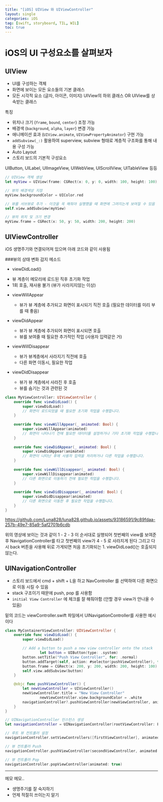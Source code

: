 ```yaml
---
title: "[iOS] UIView 와 UIViewController"
layout: single
categories: iOS
tag: [swift, storyboard, TIL, WIL]
toc: true
---
```


# iOS의 UI 구성요소를 살펴보자

## UIView

* UI를 구성하는 객체
* 화면에 보이는 모든 요소들의 기본 클래스
* 모든 시각적 요소 (글자, 아이콘, 이미지) UIView의 하위 클래스 OR UIView를 상속받는 클래스

특징
* 위치나 크기 (`frame`, `bound`, `center`) 조정 가능
* 배경색 (`background`, `alpha`, `layer`) 변경 가능
* 애니메이션 효과 (`UIView.animate`, `UIViewPropertyAnimator`) 구현 가능
* `addSubview(_:)` 활용하여 superview, subview 형태로 계층적 구조화를 통해 내용 구성 가능
* Auto Layout 
* 스토리 보드의 기본적 구성요소

UIButton, UILabel, UIImageView, UIWebView, UIScrollView, UITableView 등등

```swift
// UIView 객체 생성
let myView = UIView(frame: CGRect(x: 0, y: 0, width: 100, height: 100))

// 뷰의 배경색상 지정
myView.backgroundColor = UIColor.red

// 뷰를 서브뷰로 추가 - 이것을 꼭 해줘야 실행했을 때 화면에 그려지는게 보여질 수 있음
self.view.addSubview(myView)

// 뷰의 위치 및 크기 변경
myView.frame = CGRect(x: 50, y: 50, width: 200, height: 200)
```


## UIViewController

iOS 생명주기와 연결되어져 있으며 아래 코드와 같이 사용됨

###뷰의 상태 변화 감지 메소드
 * viewDidLoad()
  - 뷰 계층이 메모리에 로드된 직후 초기화 작업
  - 1회 호출, 재사용 불가 (뷰가 사라지지않는 이상)

* viewWillAppear
  - 뷰가 뷰 계층에 추가되고 화면이 표시되기 직전 호출 (필요한 데이터를 미리 부를 때 좋음)

* viewDidAppear
  - 뷰가 뷰 계층에 추가되어 화면이 표시되면 호출
  - 뷰를 보여줄 때 필요한 추가적인 작업 (사용자 입력같은 거)

* viewWillDisappear
  - 뷰가 뷰계층에서 사라지기 직전에 호출
  - 다른 화면 이동시, 필요한 작업

* viewDidDisappear
  - 뷰가 뷰 계층에서 사라진 후 호출
  - 뷰를 숨기는 것과 관련된 것
  
```swift
class MyViewController: UIViewController {
    override func viewDidLoad() {
        super.viewDidLoad()
        // 화면이 로드되었을 때 필요한 초기화 작업을 수행합니다.
    }
    
    override func viewWillAppear(_ animated: Bool) {
        super.viewWillAppear(animated)
        // 화면이 나타나기 전에 필요한 데이터를 설정하거나 기타 초기화 작업을 수행합니다.
    }
    
    override func viewDidAppear(_ animated: Bool) {
        super.viewDidAppear(animated)
        // 화면이 나타난 후에 사용자 입력을 처리하거나 다른 작업을 수행합니다.
    }
    
    override func viewWillDisappear(_ animated: Bool) {
        super.viewWillDisappear(animated)
        // 다른 화면으로 이동하기 전에 필요한 작업을 수행합니다.
    }
    
    override func viewDidDisappear(_ animated: Bool) {
        super.viewDidDisappear(animated)
        // 다른 화면으로 이동한 후 필요한 작업을 수행합니다.
    }
}
```

https://github.com/Luna828/luna828.github.io/assets/93186591/9c89fdaa-257b-49e7-85a9-5af2701b6cdb

위의 영상에 보이는 것과 같이 1 - 2 - 3 이 순서대로 실행되어 첫번째의 view를 보여준 후 NavigationController를 타고 첫번째의 view가 4 - 5 로 사라지게 된다
그리고 다시 back 버튼을 사용해 뒤로 가게되면 처음 초기화되는 1. viewDidLoad()는 호출되지 않는다.  


## UINavigationController

* 스토리 보드에서 cmd + shift + L을 하고 NavController 를 선택하여 다른 화면으로 이동 시킬 수 있음
* stack 구조이기 때문에 push, pop 를 사용함
* `initial View Controller` 에 체크를 잘 해줘야함 (안할 경우 view가 안나올 수 있음)

밑의 코드는 viewController.swift 파일에서 UINavigationController를 사용한 예시이다

```swift
class MyContainerViewController: UIViewController {
    override func viewDidLoad() {
        super.viewDidLoad()

        // Add a button to push a new view controller onto the stack
				let button = UIButton(type: .system)
        button.setTitle("Push View Controller", for: .normal)
        button.addTarget(self, action: #selector(pushViewController), for: .touchUpInside)
        button.frame = CGRect(x: 200, y: 200, width: 200, height: 100)
        self.view.addSubview(button)
    }

    @objc func pushViewController() {
        let newViewController = UIViewController()
        newViewController.title = "New View Controller"
				newViewController.view.backgroundColor = .white
        navigationController?.pushViewController(newViewController, animated: true)
    }
}
```

```swift
// UINavigationController 인스턴스 생성
let navigationController = UINavigationController(rootViewController: FirstViewController())

// 루트 뷰 컨트롤러 설정
navigationController.setViewControllers([firstViewController], animated: true)

// 뷰 컨트롤러 Push
navigationController.pushViewController(secondViewController, animated: true)

// 뷰 컨트롤러 Pop
navigationController.popViewController(animated: true)
```

---

메모 메모..
* 생명주기를 잘 숙지하기
* 언제 적절히 쓰이는지 알기 

